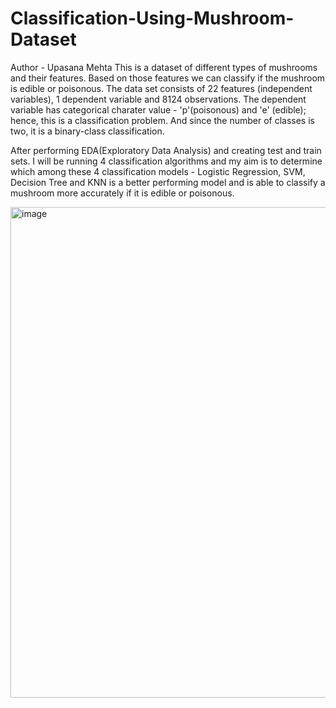 # Classification-Using-Mushroom-Dataset
Author - Upasana Mehta
This is a dataset of different types of mushrooms and their features. Based on those features we can classify if the mushroom is edible or poisonous. 
The data set consists of 22 features (independent variables), 1 dependent variable and 8124 observations. The dependent variable has categorical charater
value - 'p'(poisonous) and 'e' (edible); hence, this is a classification problem. And since the number of classes is two, it is a binary-class classification.

After performing EDA(Exploratory Data Analysis) and creating test and train sets. I will be running 4 classification algorithms and my aim is to determine
which among these 4 classification models - Logistic Regression, SVM, Decision Tree and KNN is a better performing model and is able to classify a mushroom
more accurately if it is edible or poisonous.

<img width="785" alt="image" src="https://user-images.githubusercontent.com/100051979/162094947-78366bf6-8eae-4297-8d97-687c0d16a6f5.png">
